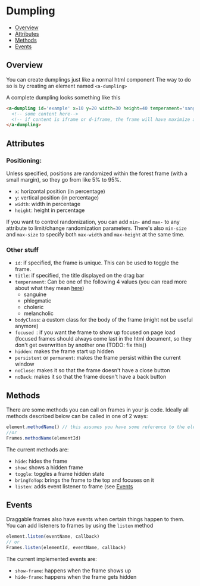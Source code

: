 Dumpling
===============

- [Overview](#overview)
- [Attributes](#attributes)
- [Methods](#methods)
- [Events](#events)

Overview
--------

You can create dumplings just like a normal html component
The way to do so is by creating an element named `<a-dumpling>`

A complete dumpling looks something like this

```html
<a-dumpling id='example' x=10 y=20 width=30 height=40 temperament='sanguine' bodyClass='coolclass' focused hidden noClose>
  <!-- some content here-->
  <!-- if content is iframe or d-iframe, the frame will have maximize and back buttons-->
</a-dumpling>
```

Attributes
----------
### Positioning:

Unless specified, positions are randomized within the forest frame (with a small margin), so they go from like 5% to 95%.
- `x`: horizontal position (in percentage)
- `y`: vertical position (in percentage)
- `width`: width in percentage
- `height`: height in percentage

If you want to control randomization, you can add `min-` and `max-` to any attribute to limit/change randomization parameters. There's also `min-size` and `max-size` to specify both `max-width` and `max-height` at the same time.

### Other stuff
- `id`: if specified, the frame is unique. This can be used to toggle the frame.
- `title`: if specified, the title displayed on the drag bar
- `temperament`: Can be one of the following 4 values (you can read more about what they mean [here](./temperaments.md))
  - sanguine
  - phlegmatic
  - choleric
  - melancholic
- `bodyClass`: a custom class for the body of the frame (might not be useful anymore)
- `focused `: if you want the frame to show up focused on page load (focused frames should always come last in the html document, so they don't get overwritten by another one (TODO: fix this))
- `hidden`: makes the frame start up hidden
- `persistent` or `permanent`: makes the frame persist within the current window
- `noClose`: makes it so that the frame doesn't have a close button
- `noBack`: makes it so that the frame doesn't have a back button

Methods
-------

There are some methods you can call on frames in your js code. Ideally all methods described below can be called in one of 2 ways:

```js
element.methodName() // this assumes you have some reference to the element, like with getElementById or something else
//or
Frames.methodName(elementId)
```

The current methods are:
- `hide`: hides the frame
- `show`: shows a hidden frame
- `toggle`: toggles a frame hidden state
- `bringToTop`: brings the frame to the top and focuses on it
- `listen`: adds event listener to frame (see [Events](#events)

Events
-------

Draggable frames also have events when certain things happen to them. You can add listeners to frames by using the `listen` method

```js
element.listen(eventName, callback)
// or
Frames.listen(elementId, eventName, callback)
```

The current implemented events are:
- `show-frame`: happens when the frame shows up
- `hide-frame`: happens when the frame gets hidden
